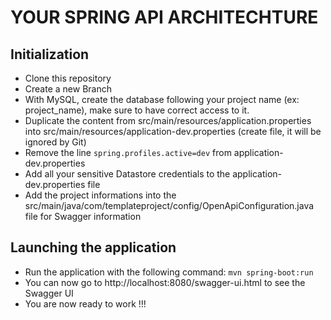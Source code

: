 # YOUR SPRING API ARCHITECHTURE

## Initialization

- Clone this repository
- Create a new Branch
- With MySQL, create the database following your project name (ex: project_name), make sure to have correct access to it.
- Duplicate the content from src/main/resources/application.properties into src/main/resources/application-dev.properties (create file, it will be ignored by Git)
- Remove the line `spring.profiles.active=dev` from application-dev.properties
- Add all your sensitive Datastore credentials to the application-dev.properties file
- Add the project informations into the src/main/java/com/templateproject/config/OpenApiConfiguration.java file for Swagger information

## Launching the application

- Run the application with the following command: `mvn spring-boot:run`
- You can now go to http://localhost:8080/swagger-ui.html to see the Swagger UI
- You are now ready to work !!!
